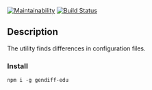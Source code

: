 [![Maintainability](https://api.codeclimate.com/v1/badges/bb419ba5c402f799bf88/maintainability)](https://codeclimate.com/github/egortd/project-lvl2-s463/maintainability)
[![Build Status](https://travis-ci.org/egortd/project-lvl2-s463.svg?branch=master)](https://travis-ci.org/egortd/project-lvl2-s463)


## Description

The utility finds differences in configuration files.

### Install

`npm i -g gendiff-edu`